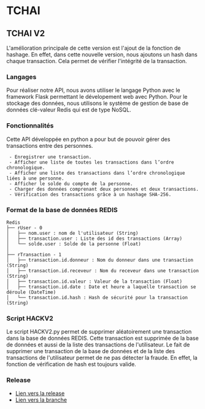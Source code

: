 # TCHAI

## TCHAI V2
L'amélioration principale de cette version est l'ajout de la fonction de hashage. En effet, dans cette nouvelle version, nous ajoutons un hash dans chaque transaction. Cela permet de vérifier l'intégrité de la transaction.

### Langages
Pour réaliser notre API, nous avons utiliser le langage Python avec le framework Flask permettant le dévelopement web avec Python. Pour le stockage des données, nous utilisons le système de gestion de base de données clé-valeur Redis qui est de type NoSQL.

### Fonctionnalités
Cette API développée en python a pour but de pouvoir gérer des transactions entre des personnes. 

     - Enregistrer une transaction.
     - Afficher une liste de toutes les transactions dans l’ordre chronologique.
     - Afficher une liste des transactions dans l’ordre chronologique liées à une personne.
     - Afficher le solde du compte de la personne.
     - Charger des données comprenant deux personnes et deux transactions.
     - Vérification des transactions grâce à un hashage SHA-256.

### Format de la base de données REDIS

```
Redis
├── rUser - 0
│   ├── nom.user : nom de l'utilisateur (String)
│   ├── transaction.user : Liste des id des transactions (Array)
│   └── solde.user : Solde de la personne (Float)
│
├── rTransaction - 1
│   ├── transaction.id.donneur : Nom du donneur dans une transaction (String)
│   ├── transaction.id.receveur : Nom du receveur dans une transaction (String)
│   ├── transaction.id.valeur : Valeur de la transaction (Float)
│   ├── transaction.id.date : Date et heure a laquelle transaction se déroule (DateTime)
│   └── transaction.id.hash : Hash de sécurité pour la transaction (String)
```

### Script HACKV2
Le script HACKV2.py permet de supprimer aléatoirement une transaction dans la base de données REDIS. Cette transaction est supprimée de la base de données et aussi de la liste des transactions de l'utilisateur. Le fait de supprimer une transaction de la base de données et de la liste des transactions de l'utilisateur permet de ne pas détecter la fraude. En effet, la fonction de vérification de hash est toujours valide.

### Release
 - [Lien vers la release](https://github.com/clement-gh/Tchai-Clement-GHYS-Benjamin-MILHET/releases/tag/V2)
 - [Lien vers la branche](https://github.com/clement-gh/Tchai-Clement-GHYS-Benjamin-MILHET/tree/tchaiV2)
